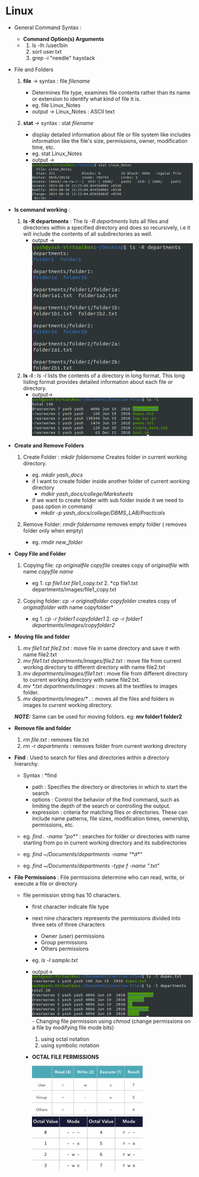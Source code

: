 # Linux 

* General Command Syntax :
   - **Command  Option(s)   Arguments** 
   - 1. ls -lh /user/bin
     2. sort user.txt
     3. grep -i "needle" haystack

* File and Folders
   1. **file** -> syntax : file *filename*
        - Determines file type, examines file contents rather than its name or extension to identify what kind of file it is.
         - eg. file Linux_Notes
         - output ->  Linux_Notes : ASCII text
        
   2. **stat** -> syntax : stat *filename*
        -   display detailed information about file or file system like includes information like the file's size, permissions, owner, modification time, etc.
        -   eg. stat Linux_Notes
        -   output -> ![Logo](stat_command.png)


* **ls command working** :
   1. **ls -R departments** : The *ls -R departments*  lists all files and directories within a specified directory and does so recursively, i.e it will include the contents of all subdirectories as well.
        - output -> ![Logo](ls-R_command.png)
   2. **ls -l** : *ls -l* lists the contents of a directory in long format. This long listing format provides detailed information about each file or directory.
        - output->  ![Logo](ls-l_command.png)

*   **Create and Remove Folders**

       1. Create Folder : *mkdir foldername* Creates folder in current working directory.
             - eg. *mkdir yash_docs*
             * if I want to create folder inside another folder of current working directory
                  -   *mdkir yash_docs/college/Marksheets*
             * if we want to create folder with sub folder inside it we need to pass option in command
                  - *mkdir -p yash_docs/college/DBMS_LAB/Practicals*
                    
       2. Remove Folder: *rmdir foldername* removes empty folder ( removes folder only when empty)
             - eg. *rmdir new_folder*

* **Copy File and Folder**
     1. Copying file: *cp originalfile copyfile* creates copy of *originalfile* with name *copyfile name*
        - eg 1. *cp file1.txt file1_copy.txt* 
             2. *cp file1.txt departments/images/file1_copy.txt

     2. Copying folder: *cp -r originalfolder copyfolder* creates copy of *originalfolder* with name copyfolder*
        - eg 1. *cp -r folder1 copyfolder1*
             2. *cp -r folder1 departments/images/copyfolder2*

* **Moving file and folder**

     1. *mv file1.txt file2.txt* : move file in same directory and save it with name file2.txt
     2. *mv file1.txt departments/images/file2.txt* : move file from current working directory to different directory with name file2.txt
     3. *mv departments/images/file1.txt* : move file from different directory to current working directory with name file2.txt.
     4.  *mv \*.txt departments/images* : moves all the textfiles to images folder.
     5.  *mv departments/images/\* .* : moves all the files and folders in images to current working directory.
        
  **_NOTE:_**  Same can be used for moving folders. eg: **mv folder1 folder2**

* **Remove file and folder**
     1. *rm file.txt* : removes file.txt
     2. *rm -r departments* : removes folder from current working directory

* **Find** : Used to search for files and directories within a directory hierarchy.
     - Syntax : *find <path> <options> <expression>
        - path : Specifies the directory or directories in which to start the search
        - options : Control the behavior of the find command, such as limiting the depth of the search or controlling the output.
        - expression : criteria for matching files or directories. These can include name patterns, file sizes, modification times, ownership, permissions, etc.

     - eg. *find . -name "po\*"* : searches for folder or directories with name starting from po in current working directory and its subdirectories
     - eg. *find ~/Documents/departments -name "\*d\*"* 
     - eg. *find ~/Documents/departments -type f -name ".txt"*


* **File Permissions** : File permissions determine who can read, write, or execute a file or directory
     - file permission string has 10 characters.
          - first character indicate file type
          - next nine characters represents the permissions divided into three sets of three characters
               - Owner (user) permissions
               - Group permissions
               - Others permissions
          - eg. *ls -l sample.txt*
          - output->  ![Logo](ls_permission.png)
      - Changing file permission using *chmod* (change permissions on a file by modifying file mode bits) 
            1. using octal notation
            2. using symbolic notation
            
       - **OCTAL FILE PERMISSIONS**

         ![OctalFilePermission](OctalFilePermissions.png) ![OctalValues](OctalValues.png)
      
      
